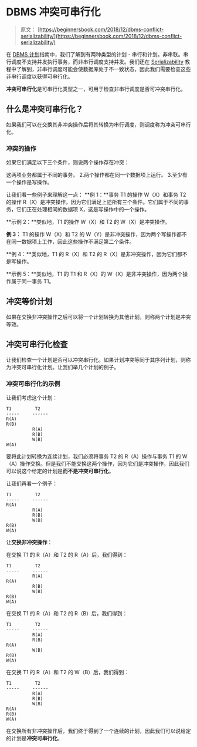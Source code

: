 # DBMS 冲突可串行化

> 原文： [https://beginnersbook.com/2018/12/dbms-conflict-serializability/](https://beginnersbook.com/2018/12/dbms-conflict-serializability/)

在 [DBMS 计划](https://beginnersbook.com/2018/12/dbms-schedules/)指南中，我们了解到有两种类型的计划 - 串行和计划。非串联。串行调度不支持并发执行事务，而非串行调度支持并发。我们还在 [Serializability](https://beginnersbook.com/2018/12/dbms-serializability/) 教程中了解到，非串行调度可能会使数据库处于不一致状态，因此我们需要检查这些非串行调度以获得可串行化。

**冲突可串行化**是可串行化类型之一，可用于检查非串行调度是否可冲突串行化。

## 什么是冲突可串行化？

如果我们可以在交换其非冲突操作后将其转换为串行调度，则调度称为冲突可串行化。

### 冲突的操作

如果它们满足以下三个条件，则说两个操作存在冲突：

这两项业务都属于不同的事务。
2.两个操作都在同一个数据项上运行。
3.至少有一个操作是写操作。

让我们看一些例子来理解这一点：
**例 1：**事务 T1 的操作 W（X）和事务 T2 的操作 R（X）是冲突操作，因为它们满足上述所有三个条件。它们属于不同的事务，它们正在处理相同的数据项 X，这是写操作中的一个操作。

**示例 2：**类似地，T1 的操作 W（X）和 T2 的 W（X）是冲突操作。

**例 3：** T1 的操作 W（X）和 T2 的 W（Y）是非冲突操作，因为两个写操作都不在同一数据项上工作，因此这些操作不满足第二个条件。

**例 4：**类似地，T1 的 R（X）和 T2 的 R（X）是非冲突操作，因为它们都不是写操作。

**示例 5：**类似地，T1 的 T1 和 R（X）的 W（X）是非冲突操作，因为两个操作属于同一事务 T1。

## 冲突等价计划

如果在交换非冲突操作之后可以将一个计划转换为其他计划，则称两个计划是冲突等效。

## 冲突可串行化检查

让我们检查一个计划是否可以冲突串行化。如果计划冲突等同于其序列计划，则称为冲突可串行化计划。让我们举几个计划的例子。

### 冲突可串行化的示例

让我们考虑这个计划：

```
T1         T2
-----     ------
R(A)
R(B)
          R(A)
          R(B)
          W(B)
W(A)

```

要将此计划转换为连续计划，我们必须将事务 T2 的 R（A）操作与事务 T1 的 W（A）操作交换。但是我们不能交换这两个操作，因为它们是冲突操作，因此我们可以说这个给定的计划是**而不是冲突可串行化**。

让我们再看一个例子：

```
T1         T2
-----     ------
R(A)
          R(A)
          R(B)
          W(B)
R(B)
W(A)

```

让**交换非冲突操作**：

在交换 T1 的 R（A）和 T2 的 R（A）后，我们得到：

```
T1         T2
-----     ------
          R(A)
R(A)
          R(B)
          W(B)
R(B)
W(A)

```

在交换 T1 的 R（A）和 T2 的 R（B）后，我们得到：

```
T1         T2
-----     ------
          R(A)
          R(B)
R(A) 
          W(B)
R(B)
W(A)

```

在交换 T1 的 R（A）和 T2 的 W（B）后，我们得到：

```
T1         T2
-----     ------
          R(A)
          R(B)
          W(B)
R(A)         
R(B)
W(A)

```

在交换所有非冲突操作后，我们终于得到了一个连续的计划，因此我们可以说给定的计划是**冲突可串行化**。